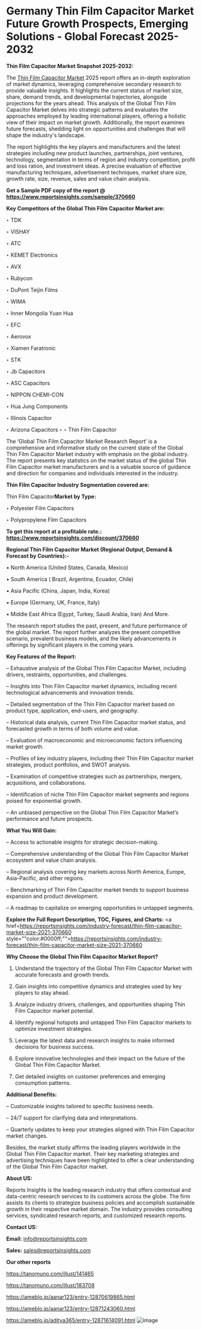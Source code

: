 # Germany Thin Film Capacitor Market Future Growth Prospects, Emerging Solutions - Global Forecast 2025-2032

<strong>Thin Film Capacitor Market Snapshot 2025-2032:</strong>

The <a href=https://www.reportsinsights.com/sample/370660>Thin Film Capacitor Market</a> 2025 report offers an in-depth exploration of market dynamics, leveraging comprehensive secondary research to provide valuable insights. It highlights the current status of market size, share, demand trends, and developmental trajectories, alongside projections for the years ahead. This analysis of the Global Thin Film Capacitor Market delves into strategic patterns and evaluates the approaches employed by leading international players, offering a holistic view of their impact on market growth. Additionally, the report examines future forecasts, shedding light on opportunities and challenges that will shape the industry's landscape.

The report highlights the key players and manufacturers and the latest strategies including new product launches, partnerships, joint ventures, technology, segmentation in terms of region and industry competition, profit and loss ration, and investment ideas. A precise evaluation of effective manufacturing techniques, advertisement techniques, market share size, growth rate, size, revenue, sales and value chain analysis.

<strong>Get a Sample PDF copy of the report @ <a href=https://www.reportsinsights.com/sample/370660 style=color:#0000ff;>https://www.reportsinsights.com/sample/370660</a></strong>

<strong>Key Competitors of the Global Thin Film Capacitor Market are:</strong>

‣ TDK

‣ VISHAY

‣ ATC

‣ KEMET Electronics

‣ AVX

‣ Rubycon

‣ DuPont Teijin Films

‣ WIMA

‣ Inner Mongolia Yuan Hua

‣ EFC

‣ Aerovox

‣ Xiamen Faratronic

‣ STK

‣ Jb Capacitors

‣ ASC Capacitors

‣ NIPPON CHEMI-CON

‣ Hua Jung Components

‣ Illinois Capacitor

‣ Arizona Capacitors
‣ 
‣ Thin Film Capacitor

The ‘Global Thin Film Capacitor Market Research Report’ is a comprehensive and informative study on the current state of the Global Thin Film Capacitor Market industry with emphasis on the global industry. The report presents key statistics on the market status of the global Thin Film Capacitor market manufacturers and is a valuable source of guidance and direction for companies and individuals interested in the industry.

<strong>Thin Film Capacitor Industry Segmentation covered are:</strong>

Thin Film Capacitor<strong>Market by Type:</strong>

‣ Polyester Film Capacitors

‣ Polypropylene Film Capacitors

<strong>To get this report at a profitable rate.: <a href=https://www.reportsinsights.com/discount/370660 style=color:#0000ff;>https://www.reportsinsights.com/discount/370660</a></strong>

<strong>Regional Thin Film Capacitor Market (Regional Output, Demand &amp; Forecast by Countries):-</strong>

• North America (United States, Canada, Mexico)

• South America ( Brazil, Argentina, Ecuador, Chile)

• Asia Pacific (China, Japan, India, Korea)

• Europe (Germany, UK, France, Italy)

• Middle East Africa (Egypt, Turkey, Saudi Arabia, Iran) And More.

The research report studies the past, present, and future performance of the global market. The report further analyzes the present competitive scenario, prevalent business models, and the likely advancements in offerings by significant players in the coming years.

<strong>Key Features of the Report:</strong>

– Exhaustive analysis of the Global Thin Film Capacitor Market, including drivers, restraints, opportunities, and challenges.

– Insights into Thin Film Capacitor market dynamics, including recent technological advancements and innovation trends.

– Detailed segmentation of the Thin Film Capacitor market based on product type, application, end-users, and geography.

– Historical data analysis, current Thin Film Capacitor market status, and forecasted growth in terms of both volume and value.

– Evaluation of macroeconomic and microeconomic factors influencing market growth.

– Profiles of key industry players, including their Thin Film Capacitor market strategies, product portfolios, and SWOT analysis.

– Examination of competitive strategies such as partnerships, mergers, acquisitions, and collaborations.

– Identification of niche Thin Film Capacitor market segments and regions poised for exponential growth.

– An unbiased perspective on the Global Thin Film Capacitor Market’s performance and future prospects.

<strong>What You Will Gain:</strong>

– Access to actionable insights for strategic decision-making.

– Comprehensive understanding of the Global Thin Film Capacitor Market ecosystem and value chain analysis.

– Regional analysis covering key markets across North America, Europe, Asia-Pacific, and other regions.

– Benchmarking of Thin Film Capacitor market trends to support business expansion and product development.

– A roadmap to capitalize on emerging opportunities in untapped segments.

<strong>Explore the Full Report Description, TOC, Figures, and Charts:</strong>
<a href=https://reportsinsights.com/industry-forecast/thin-film-capacitor-market-size-2021-370660 style=""color:#0000ff;"">https://reportsinsights.com/industry-forecast/thin-film-capacitor-market-size-2021-370660</a>

<strong>Why Choose the Global Thin Film Capacitor Market Report?</strong>

1. Understand the trajectory of the Global Thin Film Capacitor Market with accurate forecasts and growth trends.

2. Gain insights into competitive dynamics and strategies used by key players to stay ahead.

3. Analyze industry drivers, challenges, and opportunities shaping Thin Film Capacitor market potential.

4. Identify regional hotspots and untapped Thin Film Capacitor markets to optimize investment strategies.

5. Leverage the latest data and research insights to make informed decisions for business success.

6. Explore innovative technologies and their impact on the future of the Global Thin Film Capacitor Market.

7. Get detailed insights on customer preferences and emerging consumption patterns.

<strong>Additional Benefits:</strong>

– Customizable insights tailored to specific business needs.

– 24/7 support for clarifying data and interpretations.

– Quarterly updates to keep your strategies aligned with Thin Film Capacitor market changes.

Besides, the market study affirms the leading players worldwide in the Global Thin Film Capacitor market. Their key marketing strategies and advertising techniques have been highlighted to offer a clear understanding of the Global Thin Film Capacitor market.

<strong><strong>About US</strong>:</strong>

Reports Insights is the leading research industry that offers contextual and data-centric research services to its customers across the globe. The firm assists its clients to strategize business policies and accomplish sustainable growth in their respective market domain. The industry provides consulting services, syndicated research reports, and customized research reports.

<strong>Contact US:</strong>

<p class=><b>Email:</b> <a href=mailto:info@reportsinsights.com>info@reportsinsights.com</a></p>
<p class=><b>Sales:</b> <a href=mailto:sales@reportsinsights.com>sales@reportsinsights.com</a></p>

<strong>Our other reports</strong>

<a href=https://tanomuno.com/illust/141465>https://tanomuno.com/illust/141465</a>

<a href=https://tanomuno.com/illust/183708>https://tanomuno.com/illust/183708</a>

<a href=https://ameblo.jp/aanar123/entry-12870619865.html>https://ameblo.jp/aanar123/entry-12870619865.html</a>

<a href=https://ameblo.jp/aanar123/entry-12871243060.html>https://ameblo.jp/aanar123/entry-12871243060.html</a>

<a href=https://ameblo.jp/aditya365/entry-12871614091.html>https://ameblo.jp/aditya365/entry-12871614091.html</a>
![image](https://github.com/user-attachments/assets/20f09ca6-4ad7-4318-896b-5d0166366871)
